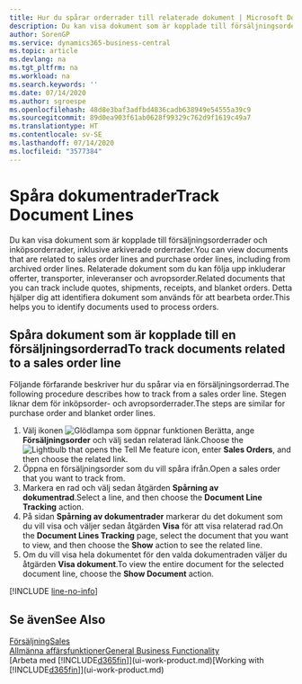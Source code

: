 ```yaml
---
title: Hur du spårar orderrader till relaterade dokument | Microsoft Docs
description: Du kan visa dokument som är kopplade till försäljningsorderrader och inköpsorderrader, inklusive arkiverade orderrader. Relaterade dokument som du kan följa upp inkluderar offerter, transporter, inleveranser och avropsorder. Detta hjälper dig att identifiera dokument som används för att bearbeta order.
author: SorenGP
ms.service: dynamics365-business-central
ms.topic: article
ms.devlang: na
ms.tgt_pltfrm: na
ms.workload: na
ms.search.keywords: ''
ms.date: 07/14/2020
ms.author: sgroespe
ms.openlocfilehash: 48d8e3baf3adfbd4836cadb638949e54555a39c9
ms.sourcegitcommit: 89d0ea903f61ab0628f99329c762d9f1619c49a7
ms.translationtype: HT
ms.contentlocale: sv-SE
ms.lasthandoff: 07/14/2020
ms.locfileid: "3577384"
---
```

# <a name="track-document-lines"></a><span data-ttu-id="4bbb4-105">Spåra dokumentrader</span><span class="sxs-lookup"><span data-stu-id="4bbb4-105">Track Document Lines</span></span>
<span data-ttu-id="4bbb4-106">Du kan visa dokument som är kopplade till försäljningsorderrader och inköpsorderrader, inklusive arkiverade orderrader.</span><span class="sxs-lookup"><span data-stu-id="4bbb4-106">You can view documents that are related to sales order lines and purchase order lines, including from archived order lines.</span></span> <span data-ttu-id="4bbb4-107">Relaterade dokument som du kan följa upp inkluderar offerter, transporter, inleveranser och avropsorder.</span><span class="sxs-lookup"><span data-stu-id="4bbb4-107">Related documents that you can track include quotes, shipments, receipts, and blanket orders.</span></span> <span data-ttu-id="4bbb4-108">Detta hjälper dig att identifiera dokument som används för att bearbeta order.</span><span class="sxs-lookup"><span data-stu-id="4bbb4-108">This helps you to identify documents used to process orders.</span></span>  

## <a name="to-track-documents-related-to-a-sales-order-line"></a><span data-ttu-id="4bbb4-109">Spåra dokument som är kopplade till en försäljningsorderrad</span><span class="sxs-lookup"><span data-stu-id="4bbb4-109">To track documents related to a sales order line</span></span>
<span data-ttu-id="4bbb4-110">Följande förfarande beskriver hur du spårar via en försäljningsorderrad.</span><span class="sxs-lookup"><span data-stu-id="4bbb4-110">The following procedure describes how to track from a sales order line.</span></span> <span data-ttu-id="4bbb4-111">Stegen liknar dem för inköpsorder- och avropsorderrader.</span><span class="sxs-lookup"><span data-stu-id="4bbb4-111">The steps are similar for purchase order and blanket order lines.</span></span>

1.  <span data-ttu-id="4bbb4-112">Välj ikonen ![Glödlampa som öppnar funktionen Berätta](media/ui-search/search_small.png "Berätta vad du vill göra"), ange **Försäljningsorder** och välj sedan relaterad länk.</span><span class="sxs-lookup"><span data-stu-id="4bbb4-112">Choose the ![Lightbulb that opens the Tell Me feature](media/ui-search/search_small.png "Tell me what you want to do") icon, enter **Sales Orders**, and then choose the related link.</span></span>  
2.  <span data-ttu-id="4bbb4-113">Öppna en försäljningsorder som du vill spåra ifrån.</span><span class="sxs-lookup"><span data-stu-id="4bbb4-113">Open a sales order that you want to track from.</span></span>  
3.  <span data-ttu-id="4bbb4-114">Markera en rad och välj sedan åtgärden **Spårning av dokumentrad**.</span><span class="sxs-lookup"><span data-stu-id="4bbb4-114">Select a line, and then choose the **Document Line Tracking** action.</span></span>
4. <span data-ttu-id="4bbb4-115">På sidan **Spårning av dokumentrader** markerar du det dokument som du vill visa och väljer sedan åtgärden **Visa** för att visa relaterad rad.</span><span class="sxs-lookup"><span data-stu-id="4bbb4-115">On the **Document Lines Tracking** page, select the document that you want to view, and then choose the **Show** action to see the related line.</span></span>
5. <span data-ttu-id="4bbb4-116">Om du vill visa hela dokumentet för den valda dokumentraden väljer du åtgärden **Visa dokument**.</span><span class="sxs-lookup"><span data-stu-id="4bbb4-116">To view the entire document for the selected document line, choose the **Show Document** action.</span></span>

[!INCLUDE [line-no-info](includes/line-no-info.md)]

## <a name="see-also"></a><span data-ttu-id="4bbb4-117">Se även</span><span class="sxs-lookup"><span data-stu-id="4bbb4-117">See Also</span></span>
[<span data-ttu-id="4bbb4-118">Försäljning</span><span class="sxs-lookup"><span data-stu-id="4bbb4-118">Sales</span></span>](sales-manage-sales.md)  
[<span data-ttu-id="4bbb4-119">Allmänna affärsfunktioner</span><span class="sxs-lookup"><span data-stu-id="4bbb4-119">General Business Functionality</span></span>](ui-across-business-areas.md)  
<span data-ttu-id="4bbb4-120">[Arbeta med [!INCLUDE[d365fin](includes/d365fin_md.md)]](ui-work-product.md)</span><span class="sxs-lookup"><span data-stu-id="4bbb4-120">[Working with [!INCLUDE[d365fin](includes/d365fin_md.md)]](ui-work-product.md)</span></span>
